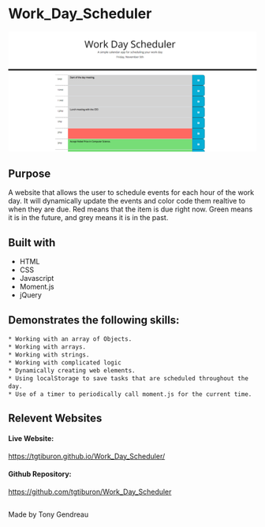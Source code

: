 # Work_Day_Scheduler


<img src="./assets/images/Work_day_Scheduler_scrn.PNG"
     alt="The user interface of the Work Day Scheduler App."
      />




## Purpose
A website that allows the user to schedule events for each hour of the work day.  It will dynamically update the events and color code them realtive to when they are due.  Red means that the item is due right now.  Green means it is in the future, and grey means it is in the past. 


## Built with
* HTML
* CSS
* Javascript
* Moment.js
* jQuery


## Demonstrates the following skills:

    * Working with an array of Objects.
    * Working with arrays.
    * Working with strings.
    * Working with complicated logic
    * Dynamically creating web elements.
    * Using localStorage to save tasks that are scheduled throughout the day.
    * Use of a timer to periodically call moment.js for the current time.
    




##  Relevent Websites
#### Live Website: 
https://tgtiburon.github.io/Work_Day_Scheduler/
#### Github Repository:
https://github.com/tgtiburon/Work_Day_Scheduler

##

Made by Tony Gendreau

